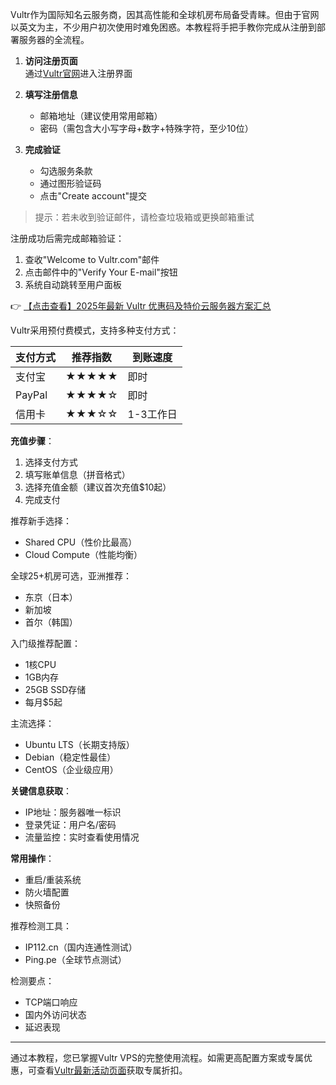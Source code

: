 
Vultr作为国际知名云服务商，因其高性能和全球机房布局备受青睐。但由于官网以英文为主，不少用户初次使用时难免困惑。本教程将手把手教你完成从注册到部署服务器的全流程。


1. **访问注册页面**  
   通过[Vultr官网](https://bit.ly/VuLtr)进入注册界面

2. **填写注册信息**  
   - 邮箱地址（建议使用常用邮箱）
   - 密码（需包含大小写字母+数字+特殊字符，至少10位）

3. **完成验证**  
   - 勾选服务条款
   - 通过图形验证码
   - 点击"Create account"提交

> 提示：若未收到验证邮件，请检查垃圾箱或更换邮箱重试


注册成功后需完成邮箱验证：
1. 查收"Welcome to Vultr.com"邮件
2. 点击邮件中的"Verify Your E-mail"按钮
3. 系统自动跳转至用户面板

👉 [【点击查看】2025年最新 Vultr 优惠码及特价云服务器方案汇总](https://bit.ly/VuLtr)


Vultr采用预付费模式，支持多种支付方式：

| 支付方式 | 推荐指数 | 到账速度 |
|---------|---------|---------|
| 支付宝   | ★★★★★  | 即时     |
| PayPal  | ★★★★☆  | 即时     |
| 信用卡   | ★★★☆☆  | 1-3工作日|

**充值步骤**：
1. 选择支付方式
2. 填写账单信息（拼音格式）
3. 选择充值金额（建议首次充值$10起）
4. 完成支付


推荐新手选择：
- Shared CPU（性价比最高）
- Cloud Compute（性能均衡）

全球25+机房可选，亚洲推荐：
- 东京（日本）
- 新加坡
- 首尔（韩国）

入门级推荐配置：
- 1核CPU
- 1GB内存
- 25GB SSD存储
- 每月$5起

主流选择：
- Ubuntu LTS（长期支持版）
- Debian（稳定性最佳）
- CentOS（企业级应用）


**关键信息获取**：
- IP地址：服务器唯一标识
- 登录凭证：用户名/密码
- 流量监控：实时查看使用情况

**常用操作**：
- 重启/重装系统
- 防火墙配置
- 快照备份


推荐检测工具：
- IP112.cn（国内连通性测试）
- Ping.pe（全球节点测试）

检测要点：
- TCP端口响应
- 国内外访问状态
- 延迟表现

---

通过本教程，您已掌握Vultr VPS的完整使用流程。如需更高配置方案或专属优惠，可查看[Vultr最新活动页面](https://bit.ly/VuLtr)获取专属折扣。
